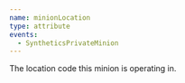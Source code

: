 ```yaml
---
name: minionLocation
type: attribute
events:
  - SyntheticsPrivateMinion
---
```


The location code this minion is operating in.